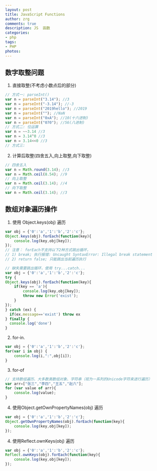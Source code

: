 ```yaml
---
layout: post
title: JavaScript Functions
author: zrg
comments: true
description: JS  函数
categories:
- php
tags:
- PHP
photos:
---
```

## 数字取整问题
1. 直接取整(不考虑小数点后的部分)
```javascript
// 方式一: parseInt()
var n = parseInt("3.14"); //3
var n = parseInt("-3.14"); //-3
var n = parseInt("2019hello"); //2019
var n = parseInt(""); //NaN
var n = parseInt("0xA"); //10(十六进制)
var n = parseInt("070"); //56(八进制)
// 方式二: 位运算
var n = ~~3.14 //3
var n = 3.14^0 //3
var n = 3.14<<0 //3
// 方式三: 
```
2. 计算后取整(四舍五入,向上取整,向下取整)
```javascript
// 四舍五入
var n = Math.round(3.14); //3
var n = Math.ceil(8.54); //9
// 向上取整
var n = Math.ceil(3.14); //4
// 向下取整
var n = Math.ceil(3.14); //3
```

## 数组对象遍历操作
1. 使用 Object.keys(obj) 遍历
```javascript
var obj = {'0':'a','1':'b','2':'c'};
Object.keys(obj).forEach(function(key){
	console.log(key,obj[key]);
});
// 注意： forEach不支持以下2种方式跳出循环，
// 1) break; 执行报错: Uncaught SyntaxError: Illegal break statement
// 2) return false; 只能跳出当前遍历执行

// 缺失需要跳出循环，使用 try...catch...
var obj = {'0':'a','1':'b','2':'c'};
try {
Object.keys(obj).forEach(function(key){
	if(key == 'a'){
		console.log(key,obj[key]);
		throw new Error('exist');
	}
});
} catch (ex) {
  if(ex.message=='exist') throw ex
} finally {
  console.log('done')
}
```
2. for-in.	
```javascript
var obj = {'0':'a','1':'b','2':'c'};
for(var i in obj) {
	console.log(i,":",obj[i]);
}
```
3. for-of
```javascript
// 支持数组遍历、大多数类数组对象、字符串（视为一系列的Unicode字符来进行遍历）
var arr=["张三","李四","王五","赵六"];
for (var value of arr){
    console.log(value);
}
```
4. 使用Object.getOwnPropertyNames(obj) 遍历
```javascript
var obj = {'0':'a','1':'b','2':'c'};
Object.getOwnPropertyNames(obj).forEach(function(key){
    console.log(key,obj[key]);
});
```
4. 使用Reflect.ownKeys(obj) 遍历
```javascript
var obj = {'0':'a','1':'b','2':'c'};
Reflect.ownKeys(obj).forEach(function(key){
	console.log(key,obj[key]);
});
```